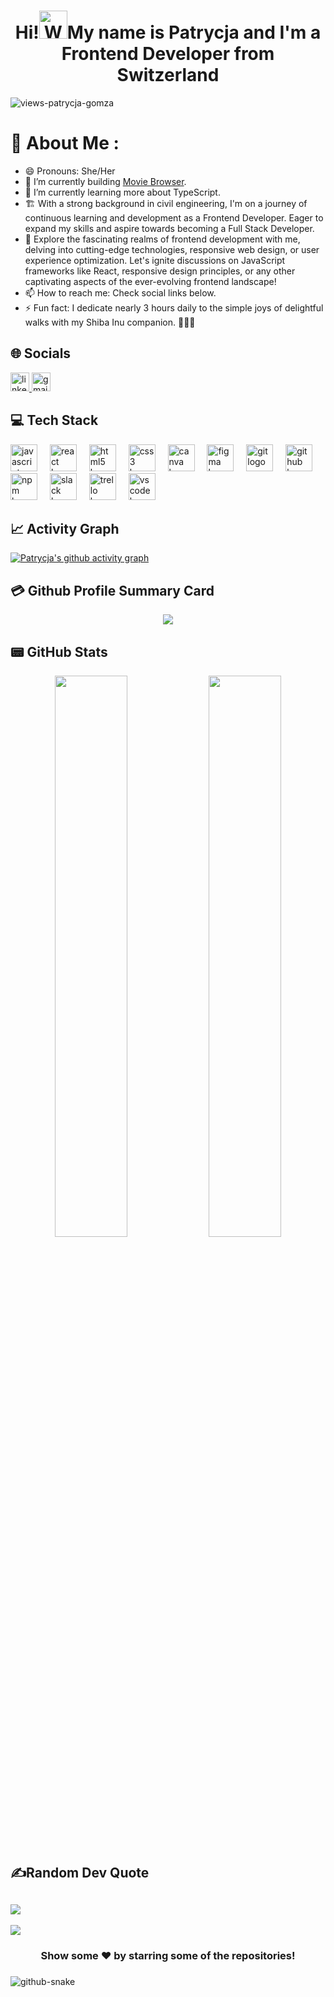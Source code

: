 <h1 align="center"> Hi!<img src="https://raw.githubusercontent.com/nixin72/nixin72/master/wave.gif" 
         alt="Waving hand animated gif"
         height="45"
         width="45" />My name is Patrycja and I'm a Frontend Developer from Switzerland</h1>

<p align="left"> <img src="https://komarev.com/ghpvc/?username=patrycja-gomza&label=Views&color=blue&style=plastic&style=for-the-badge" alt="views-patrycja-gomza" /> </p>

# 💫 About Me :
- 😄 Pronouns: She/Her
- 🔭 I’m currently building [Movie Browser](https://bedicooper.github.io/movies-browser/).
- 🌱 I’m currently learning more about TypeScript.
- 🏗️ With a strong background in civil engineering, I'm on a journey of continuous learning and development as a Frontend Developer. Eager to expand my skills and aspire towards becoming a Full Stack Developer.
- 🚀 Explore the fascinating realms of frontend development with me, delving into cutting-edge technologies, responsive web design, or user experience optimization. Let's ignite discussions on JavaScript frameworks like React, responsive design principles, or any other captivating aspects of the ever-evolving frontend landscape!
- 📫 How to reach me: Check social links below.
- ⚡ Fun fact: I dedicate nearly 3 hours daily to the simple joys of delightful walks with my Shiba Inu companion. 🚶‍♂️🐾

## 🌐 Socials
<div align="left">
  <a href="https://www.linkedin.com/in/patrycja-gomza/" target="_blank">
    <img src="https://img.shields.io/static/v1?message=LinkedIn&logo=linkedin&label=&color=0077B5&logoColor=white&labelColor=&style=for-the-badge" height="30" alt="linkedin logo"  />
  </a>
  <a href="patrycja.gomza@gmail.com" target="_blank">
    <img src="https://img.shields.io/static/v1?message=Gmail&logo=gmail&label=&color=D14836&logoColor=white&labelColor=&style=for-the-badge" height="30" alt="gmail logo"  />
  </a>
</div>

## 💻 Tech Stack
<div align="left">
  <img src="https://skillicons.dev/icons?i=js" height="43" alt="javascript logo"  />
  <img width="12" />
  <img src="https://cdn.jsdelivr.net/gh/devicons/devicon/icons/react/react-original.svg" height="43" alt="react logo"  />
  <img width="12" />
  <img src="https://cdn.jsdelivr.net/gh/devicons/devicon/icons/html5/html5-original.svg" height="43" alt="html5 logo"  />
  <img width="12" />
  <img src="https://cdn.jsdelivr.net/gh/devicons/devicon/icons/css3/css3-original.svg" height="43" alt="css3 logo"  />
  <img width="12" />
  <img src="https://cdn.jsdelivr.net/gh/devicons/devicon/icons/canva/canva-original.svg" height="43" alt="canva logo"  />
  <img width="12" />
  <img src="https://cdn.jsdelivr.net/gh/devicons/devicon/icons/figma/figma-original.svg" height="43" alt="figma logo"  />
  <img width="12" />
  <img src="https://cdn.jsdelivr.net/gh/devicons/devicon/icons/git/git-original.svg" height="43" alt="git logo"  />
  <img width="12" />
  <img src="https://cdn.jsdelivr.net/gh/devicons/devicon/icons/github/github-original.svg" height="43" alt="github logo"  />
  <img width="12" />
  <img src="https://cdn.jsdelivr.net/gh/devicons/devicon/icons/npm/npm-original-wordmark.svg" height="43" alt="npm logo"  />
  <img width="12" />
  <img src="https://cdn.jsdelivr.net/gh/devicons/devicon/icons/slack/slack-original.svg" height="43" alt="slack logo"  />
  <img width="12" />
  <img src="https://cdn.jsdelivr.net/gh/devicons/devicon/icons/trello/trello-plain.svg" height="43" alt="trello logo"  />
  <img width="12" />
  <img src="https://cdn.jsdelivr.net/gh/devicons/devicon/icons/vscode/vscode-original.svg" height="43" alt="vscode logo"  />
</div>

## 📈 Activity Graph
[![Patrycja's github activity graph](https://github-readme-activity-graph.vercel.app/graph?username=patrycja-gomza&theme=react)](https://github.com/patrycja-gomza/github-readme-activity-graph)


## 💳 Github Profile Summary Card
<p align="center">
  <img src="https://github-profile-summary-cards.vercel.app/api/cards/profile-details?username=patrycja-gomza&theme=react"/>
</p>
 
## 📟 GitHub Stats
<p align="center">
	<img width="48%" src="https://github-readme-stats.vercel.app/api?username=patrycja-gomza&show_icons=true&theme=react" />
	<img width="48%" src="https://github-readme-streak-stats.herokuapp.com/?user=patrycja-gomza&theme=react" />
</p>

## ✍️Random Dev Quote
![](https://quotes-github-readme.vercel.app/api?type=horizontal&theme=vue)
---
[![](https://visitcount.itsvg.in/api?id=patrycja-gomza&icon=0&color=1)](https://visitcount.itsvg.in)

<div align="center">
	
### Show some ❤️ by starring some of the repositories!
</div>


 ###
<picture>
  <source media="(prefers-color-scheme: dark)" srcset="https://raw.githubusercontent.com/patrycja-gomza/patrycja-gomza/output/github-contribution-grid-snake-dark.svg![image](https://github.com/patrycja-gomza/patrycja-gomza/assets/133165073/f8005ac5-d546-4409-a703-f37c9f49e946)" />
  <source media="(prefers-color-scheme: light)" srcset="https://raw.githubusercontent.com/patrycja-gomza/patrycja-gomza/output/github-contribution-grid-snake.svg![image](https://github.com/patrycja-gomza/patrycja-gomza/assets/133165073/df3031f3-8838-4953-acb7-1421b0762beb)" alt="Snake animation)" />
  <img alt="github-snake" src="https://raw.githubusercontent.com/patrycja-gomza/patrycja-gomza/output/github-contribution-grid-snake.svg![image](https://github.com/patrycja-gomza/patrycja-gomza/assets/133165073/dc0f9e9b-eb96-4199-ad8a-c62fd4d46a91)" />
</picture>

###

